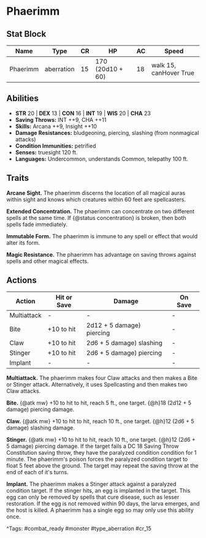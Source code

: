 # Phaerimm

## Stat Block

| Name | Type | CR | HP | AC | Speed |
|------|------|----|----|----|-------|
| Phaerimm | aberration | 15 | 170 (20d10 + 60) | 18 | walk 15, canHover True |

## Abilities

- **STR** 20 | **DEX** 13 | **CON** 16 | **INT** 19 | **WIS** 20 | **CHA** 23
- **Saving Throws:** INT ++9, CHA ++11  
- **Skills:** Arcana ++9, Insight ++10  
- **Damage Resistances:** bludgeoning, piercing, slashing (from nonmagical attacks)  
- **Condition Immunities:** petrified  
- **Senses:** truesight 120 ft.  
- **Languages:** Undercommon, understands Common, telepathy 100 ft.

## Traits

**Arcane Sight.** The phaerimm discerns the location of all magical auras within sight and knows which creatures within 60 feet are spellcasters.

**Extended Concentration.** The phaerimm can concentrate on two different spells at the same time. If {@status concentration} is broken, then both spells fade immediately.

**Immutable Form.** The phaerimm is immune to any spell or effect that would alter its form.

**Magic Resistance.** The phaerimm has advantage on saving throws against spells and other magical effects.


## Actions

| Action | Hit or Save | Damage | On Save |
|--------|--------------|--------|----------|
| Multiattack | - | - | - |
| Bite | +10 to hit | 2d12 + 5 damage) piercing | - |
| Claw | +10 to hit | 2d6 + 5 damage) slashing | - |
| Stinger | +10 to hit | 2d6 + 5 damage) piercing | - |
| Implant | - | - | - |

**Multiattack.** The phaerimm makes four Claw attacks and then makes a Bite or Stinger attack. Alternatively, it uses Spellcasting and then makes two Claw attacks.

**Bite.** {@atk mw} +10 to hit to hit, reach 5 ft., one target. {@h}18 (2d12 + 5 damage) piercing damage.

**Claw.** {@atk mw} +10 to hit to hit, reach 10 ft., one target. {@h}12 (2d6 + 5 damage) slashing damage.

**Stinger.** {@atk mw} +10 to hit to hit, reach 10 ft., one target. {@h}12 (2d6 + 5 damage) piercing damage. If the target fails a DC 18 Saving Throw Constitution saving throw, they have the paralyzed condition condition for 1 minute. The phaerimm's poison forces the paralyzed condition target to float 5 feet above the ground. The target may repeat the saving throw at the end of each of it's turns.

**Implant.** The phaerimm makes a Stinger attack against a paralyzed condition target. If the stinger hits, an egg is implanted in the target. This egg can only be removed by spells that cure disease, such as lesser restoration. If the egg is not removed within 90 days, the larva emerges, and the host is killed. A phaerimm has a single egg so may only use this ability once.


^Tags: #combat_ready #monster #type_aberration #cr_15